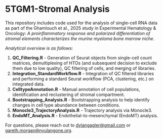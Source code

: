 # 5TGM1-Stromal Analysis

This repository includes code used for the analysis of single-cell RNA data as part of the Ghamlouch et al., 2025 study in Experimental Hematology & Oncology: *A proinflammatory response and polarized differentiation of stromal elements characterizes the murine myeloma bone marrow niche*.

*Analytical overview is as follows:*

1. **QC_Filtering.R** - Generation of Seurat objects from single-cell count matrices, demultiplexing of HTOs (and subsequent decision to exclude them due to low quality), QC filtering of cells, and merging of libraries.
2. **Integration_StandardWorkflow.R** - Integration of QC filtered libraries and performing a standard Seurat workflow (PCA, clustering, etc.) on integrated data.
3. **CelltypeAnnotation.R** - Manual annotation of cell populations, identification and reclustering of stromal compartment.
4. **Bootstrapping_Analysis.R** - Bootstrapping analysis to help identify changes in cell type abundance between conditions.
5. **Monocle3_TrajectoryAnalysis.R** - Trajectory analysis via Monocle3.
6. **EndoMT_Analysis.R** - Endothelial-to-mesenchymal (EndoMT) analysis.

For questions, please reach out to dylangagler@gmail.com or gareth.morgan@nyulangone.org.
